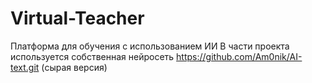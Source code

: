 # Virtual-Teacher
Платформа для обучения с использованием ИИ
В части проекта используется собственная нейросеть https://github.com/Am0nik/AI-text.git (сырая версия)
